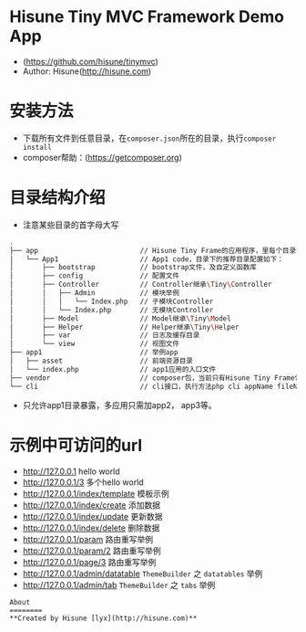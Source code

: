 Hisune Tiny MVC Framework Demo App
=========
* (https://github.com/hisune/tinymvc)
* Author: Hisune(http://hisune.com)

安装方法
=========
* 下载所有文件到任意目录，在`composer.json`所在的目录，执行`composer install`
* composer帮助：(https://getcomposer.org)

目录结构介绍
========
* 注意某些目录的首字母大写
```sh
.
├── app                         // Hisune Tiny Frame的应用程序，里每个目录代表一个应用程序
│   └── App1                    // App1 code，目录下的推荐目录配置如下：
│       ├── bootstrap           // bootstrap文件，及自定义函数库
│       ├── config              // 配置文件
│       ├── Controller          // Controller继承\Tiny\Controller
│       │   ├── Admin           // 模块举例
│       │   │   └── Index.php   // 子模块Controller
│       │   └── Index.php       // 无模块Controller
│       ├── Model               // Model继承\Tiny\Model
│       ├── Helper              // Helper继承\Tiny\Helper
│       ├── var                 // 日志及缓存目录
│       └── view                // 视图文件
├── app1                        // 举例app
│   ├── asset                   // 前端资源目录
│   └── index.php               // app1应用的入口文件
├── vendor                      // composer包，当前只有Hisune Tiny Frame包
└── cli                         // cli接口，执行方法php cli appName fileName
```
* 只允许app1目录暴露，多应用只需加app2， app3等。

示例中可访问的url
========
* http://127.0.0.1  hello world
* http://127.0.0.1/3  多个hello world
* http://127.0.0.1/index/template  模板示例
* http://127.0.0.1/index/create  添加数据
* http://127.0.0.1/index/update  更新数据
* http://127.0.0.1/index/delete  删除数据
* http://127.0.0.1/param  路由重写举例
* http://127.0.0.1/param/2  路由重写举例
* http://127.0.0.1/page/3  路由重写举例
* http://127.0.0.1/admin/datatable  `ThemeBuilder` 之 `datatables` 举例
* http://127.0.0.1/admin/tab  `ThemeBuilder` 之 `tabs` 举例

```
About
========
**Created by Hisune [lyx](http://hisune.com)**